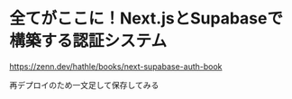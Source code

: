 # 全てがここに！Next.jsとSupabaseで構築する認証システム

https://zenn.dev/hathle/books/next-supabase-auth-book

再デプロイのため一文足して保存してみる
